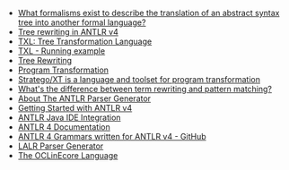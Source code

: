 * [What formalisms exist to describe the translation of an abstract syntax tree into another formal language?](http://cstheory.stackexchange.com/questions/6706/what-formalisms-exist-to-describe-the-translation-of-an-abstract-syntax-tree-int
)
* [Tree rewriting in ANTLR v4](https://theantlrguy.atlassian.net/wiki/display/~admin/2012/12/08/Tree+rewriting+in+ANTLR+v4)
* [TXL: Tree Transformation Language](http://www.program-transformation.org/Transform/TXL)
* [TXL - Running example](http://www.txl.ca/tour/tour16.html)
* [Tree Rewriting](http://www.program-transformation.org/Transform/TreeRewriting)
* [Program Transformation](http://www.program-transformation.org/Transform/ProgramTransformation)
* [Stratego/XT is a language and toolset for program transformation](http://strategoxt.org/)
* [What's the difference between term rewriting and pattern matching?](http://cstheory.stackexchange.com/questions/6256/whats-the-difference-between-term-rewriting-and-pattern-matching)
* [About The ANTLR Parser Generator](http://www.antlr.org/about.html)
* [Getting Started with ANTLR v4](https://theantlrguy.atlassian.net/wiki/display/ANTLR4/Getting+Started+with+ANTLR+v4)
* [ANTLR Java IDE Integration](https://theantlrguy.atlassian.net/wiki/display/ANTLR4/Java+IDE+Integration)
* [ANTLR 4 Documentation](https://theantlrguy.atlassian.net/wiki/display/ANTLR4/ANTLR+4+Documentation)
* [ANTLR 4 Grammars written for ANTLR v4 - GitHub](https://github.com/antlr/grammars-v4)
* [LALR Parser Generator](http://lpg.sourceforge.net/)
* [The OCLinEcore Language](http://help.eclipse.org/indigo/index.jsp?topic=%2Forg.eclipse.ocl.doc%2Fhelp%2FGettingStarted.html)
